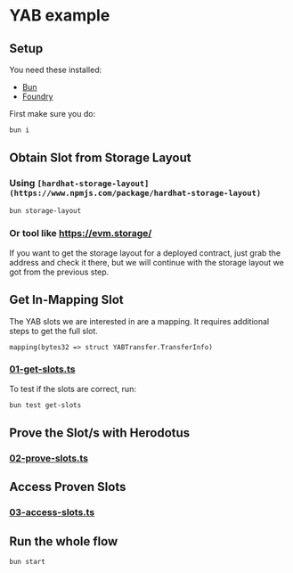 # YAB example

## Setup

You need these installed:

- [Bun](https://bun.sh/)
- [Foundry](https://getfoundry.sh/)

First make sure you do:

```bash
bun i
```

## Obtain Slot from Storage Layout

### Using `[hardhat-storage-layout](https://www.npmjs.com/package/hardhat-storage-layout)`

```bash
bun storage-layout
```

### Or tool like https://evm.storage/

If you want to get the storage layout for a deployed contract, just grab the address and check it there, but we will continue with the storage layout we got from the previous step.

## Get In-Mapping Slot

The YAB slots we are interested in are a mapping. It requires additional steps to get the full slot.

```solidity
mapping(bytes32 => struct YABTransfer.TransferInfo)
```

### [01-get-slots.ts](./src/steps/01-get-slots.ts)

To test if the slots are correct, run:

```bash
bun test get-slots
```

## Prove the Slot/s with Herodotus

### [02-prove-slots.ts](./src/steps/02-prove-slots.ts)

## Access Proven Slots

### [03-access-slots.ts](./src/steps/03-access-slots.ts)

## Run the whole flow

```bash
bun start
```
